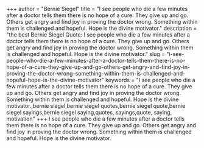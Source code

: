 +++
author = "Bernie Siegel"
title = "I see people who die a few minutes after a doctor tells them there is no hope of a cure. They give up and go. Others get angry and find joy in proving the doctor wrong. Something within them is challenged and hopeful. Hope is the divine motivator."
description = "the best Bernie Siegel Quote: I see people who die a few minutes after a doctor tells them there is no hope of a cure. They give up and go. Others get angry and find joy in proving the doctor wrong. Something within them is challenged and hopeful. Hope is the divine motivator."
slug = "i-see-people-who-die-a-few-minutes-after-a-doctor-tells-them-there-is-no-hope-of-a-cure-they-give-up-and-go-others-get-angry-and-find-joy-in-proving-the-doctor-wrong-something-within-them-is-challenged-and-hopeful-hope-is-the-divine-motivator"
keywords = "I see people who die a few minutes after a doctor tells them there is no hope of a cure. They give up and go. Others get angry and find joy in proving the doctor wrong. Something within them is challenged and hopeful. Hope is the divine motivator.,bernie siegel,bernie siegel quotes,bernie siegel quote,bernie siegel sayings,bernie siegel saying,quotes, sayings,quote, saying, motivation"
+++
I see people who die a few minutes after a doctor tells them there is no hope of a cure. They give up and go. Others get angry and find joy in proving the doctor wrong. Something within them is challenged and hopeful. Hope is the divine motivator.
